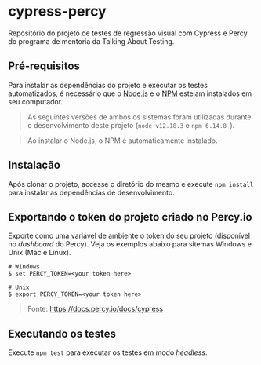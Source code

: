 # cypress-percy

Repositório do projeto de testes de regressão visual com Cypress e Percy do programa de mentoria da Talking About Testing.

## Pré-requisitos

Para instalar as dependências do projeto e executar os testes automatizados, é necessário que o [Node.js](http://nodejs.org) e o [NPM](http://npmjs.com) estejam instalados em seu computador.

> As seguintes versões de ambos os sistemas foram utilizadas durante o desenvolvimento deste projeto (`node v12.18.3` e `npm 6.14.8 `).

> Ao instalar o Node.js, o NPM é automaticamente instalado.

## Instalação

Após clonar o projeto, accesse o diretório do mesmo e execute `npm install` para instalar as dependências de desenvolvimento.

## Exportando o token do projeto criado no Percy.io

Exporte como uma variável de ambiente o token do seu projeto (disponível no _dashboard_ do Percy). Veja os exemplos abaixo para sitemas Windows e Unix (Mac e Linux).

```
# Windows
$ set PERCY_TOKEN=<your token here>

# Unix
$ export PERCY_TOKEN=<your token here>
```

> Fonte: https://docs.percy.io/docs/cypress

## Executando os testes

Execute `npm test` para executar os testes em modo _headless_.
